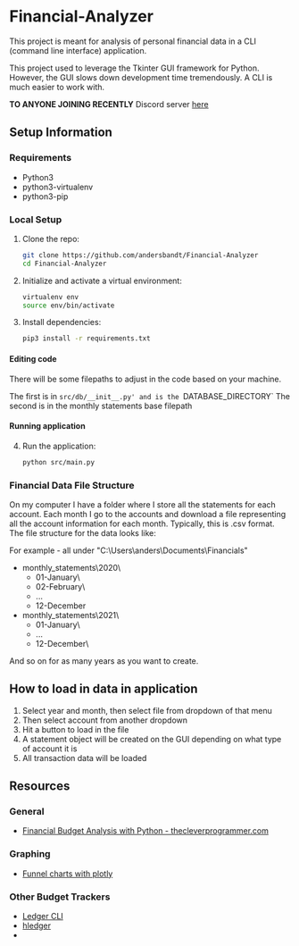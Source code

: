 # Financial-Analyzer
This project is meant for analysis of personal financial data in a CLI (command line interface) application.

This project used to leverage the Tkinter GUI framework for Python. However, the GUI slows down development time tremendously. A CLI is much easier to work with.

**TO ANYONE JOINING RECENTLY**
Discord server [here](https://discord.gg/qRKYKUzy)

## Setup Information

### Requirements
- Python3
- python3-virtualenv
- python3-pip

### Local Setup
1. Clone the repo:
    ```bash
    git clone https://github.com/andersbandt/Financial-Analyzer
    cd Financial-Analyzer
    ```
2. Initialize and activate a virtual environment:
    ```bash
    virtualenv env
    source env/bin/activate
    ```

3. Install dependencies:
    ```bash
    pip3 install -r requirements.txt
    ```

#### Editing code 

There will be some filepaths to adjust in the code based on your machine.

The first is in `src/db/__init__.py' and is the `DATABASE_DIRECTORY`
The second is in the monthly statements base filepath

#### Running application

4. Run the application:
    ```bash
    python src/main.py
    ```
    
### Financial Data File Structure

On my computer I have a folder where I store all the statements for each account. Each month
I go to the accounts and download a file representing all the account information for each
month. Typically, this is .csv format. The file structure for the data looks like:

For example - all under "C:\Users\anders\Documents\Financials\"

- monthly_statements\2020\
    - 01-January\
    - 02-February\
    - ...
    - 12-December
- monthly_statements\2021\
    - 01-January\
    - ...
    - 12-December\

And so on for as many years as you want to create.


## How to load in data in application

1.	Select year and month, then select file from dropdown of that menu
2.	Then select account from another dropdown
3.	Hit a button to load in the file
4.	A statement object will be created on the GUI depending on what type of account it is
5.	All transaction data will be loaded


## Resources

### General
- [Financial Budget Analysis with Python - thecleverprogrammer.com](https://thecleverprogrammer.com/2021/04/05/financial-budget-analysis-with-python/)

### Graphing
- [Funnel charts with plotly](https://plotly.com/python/funnel-charts/)

### Other Budget Trackers
- [Ledger CLI](https://www.ledger-cli.org/)
- [hledger](https://hledger.org/)
- 



